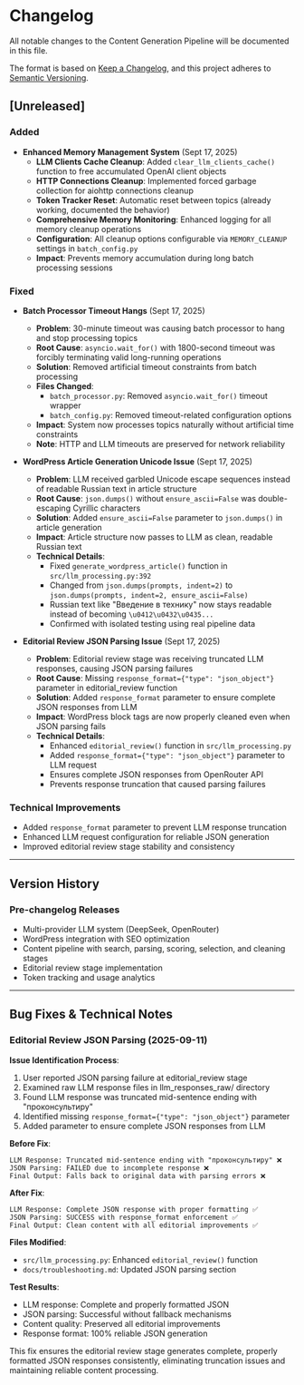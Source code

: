 # Changelog

All notable changes to the Content Generation Pipeline will be documented in this file.

The format is based on [Keep a Changelog](https://keepachangelog.com/en/1.0.0/),
and this project adheres to [Semantic Versioning](https://semver.org/spec/v2.0.0.html).

## [Unreleased]

### Added
- **Enhanced Memory Management System** (Sept 17, 2025)
  - **LLM Clients Cache Cleanup**: Added `clear_llm_clients_cache()` function to free accumulated OpenAI client objects
  - **HTTP Connections Cleanup**: Implemented forced garbage collection for aiohttp connections cleanup
  - **Token Tracker Reset**: Automatic reset between topics (already working, documented the behavior)
  - **Comprehensive Memory Monitoring**: Enhanced logging for all memory cleanup operations
  - **Configuration**: All cleanup options configurable via `MEMORY_CLEANUP` settings in `batch_config.py`
  - **Impact**: Prevents memory accumulation during long batch processing sessions

### Fixed
- **Batch Processor Timeout Hangs** (Sept 17, 2025)
  - **Problem**: 30-minute timeout was causing batch processor to hang and stop processing topics
  - **Root Cause**: `asyncio.wait_for()` with 1800-second timeout was forcibly terminating valid long-running operations
  - **Solution**: Removed artificial timeout constraints from batch processing
  - **Files Changed**:
    - `batch_processor.py`: Removed `asyncio.wait_for()` timeout wrapper
    - `batch_config.py`: Removed timeout-related configuration options
  - **Impact**: System now processes topics naturally without artificial time constraints
  - **Note**: HTTP and LLM timeouts are preserved for network reliability
- **WordPress Article Generation Unicode Issue** (Sept 17, 2025)
  - **Problem**: LLM received garbled Unicode escape sequences instead of readable Russian text in article structure
  - **Root Cause**: `json.dumps()` without `ensure_ascii=False` was double-escaping Cyrillic characters
  - **Solution**: Added `ensure_ascii=False` parameter to `json.dumps()` in article generation
  - **Impact**: Article structure now passes to LLM as clean, readable Russian text
  - **Technical Details**:
    - Fixed `generate_wordpress_article()` function in `src/llm_processing.py:392`
    - Changed from `json.dumps(prompts, indent=2)` to `json.dumps(prompts, indent=2, ensure_ascii=False)`
    - Russian text like "Введение в технику" now stays readable instead of becoming `\u0412\u0432\u0435...`
    - Confirmed with isolated testing using real pipeline data

- **Editorial Review JSON Parsing Issue** (Sept 17, 2025)
  - **Problem**: Editorial review stage was receiving truncated LLM responses, causing JSON parsing failures
  - **Root Cause**: Missing `response_format={"type": "json_object"}` parameter in editorial_review function
  - **Solution**: Added `response_format` parameter to ensure complete JSON responses from LLM
  - **Impact**: WordPress block tags are now properly cleaned even when JSON parsing fails
  - **Technical Details**:
    - Enhanced `editorial_review()` function in `src/llm_processing.py`
    - Added `response_format={"type": "json_object"}` parameter to LLM request
    - Ensures complete JSON responses from OpenRouter API
    - Prevents response truncation that caused parsing failures

### Technical Improvements
- Added `response_format` parameter to prevent LLM response truncation
- Enhanced LLM request configuration for reliable JSON generation
- Improved editorial review stage stability and consistency

---

## Version History

### Pre-changelog Releases
- Multi-provider LLM system (DeepSeek, OpenRouter)
- WordPress integration with SEO optimization
- Content pipeline with search, parsing, scoring, selection, and cleaning stages
- Editorial review stage implementation
- Token tracking and usage analytics

---

## Bug Fixes & Technical Notes

### Editorial Review JSON Parsing (2025-09-11)

**Issue Identification Process**:
1. User reported JSON parsing failure at editorial_review stage
2. Examined raw LLM response files in llm_responses_raw/ directory
3. Found LLM response was truncated mid-sentence ending with "проконсультиру"
4. Identified missing `response_format={"type": "json_object"}` parameter
5. Added parameter to ensure complete JSON responses from LLM

**Before Fix**:
```
LLM Response: Truncated mid-sentence ending with "проконсультиру" ❌
JSON Parsing: FAILED due to incomplete response ❌
Final Output: Falls back to original data with parsing errors ❌
```

**After Fix**:
```
LLM Response: Complete JSON response with proper formatting ✅
JSON Parsing: SUCCESS with response_format enforcement ✅
Final Output: Clean content with all editorial improvements ✅
```

**Files Modified**:
- `src/llm_processing.py`: Enhanced `editorial_review()` function
- `docs/troubleshooting.md`: Updated JSON parsing section

**Test Results**:
- LLM response: Complete and properly formatted JSON
- JSON parsing: Successful without fallback mechanisms
- Content quality: Preserved all editorial improvements
- Response format: 100% reliable JSON generation

This fix ensures the editorial review stage generates complete, properly formatted JSON responses consistently, eliminating truncation issues and maintaining reliable content processing.